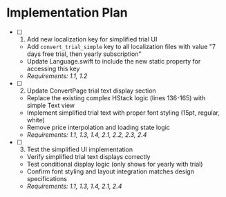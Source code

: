 # Implementation Plan

- [ ] 1. Add new localization key for simplified trial UI
  - Add `convert_trial_simple` key to all localization files with value "7 days free trial, then yearly subscription"
  - Update Language.swift to include the new static property for accessing this key
  - _Requirements: 1.1, 1.2_

- [ ] 2. Update ConvertPage trial text display section
  - Replace the existing complex HStack logic (lines 136-165) with simple Text view
  - Implement simplified trial text with proper font styling (15pt, regular, white)
  - Remove price interpolation and loading state logic
  - _Requirements: 1.1, 1.3, 1.4, 2.1, 2.2, 2.3, 2.4_

- [ ] 3. Test the simplified UI implementation
  - Verify simplified trial text displays correctly
  - Test conditional display logic (only shows for yearly with trial)
  - Confirm font styling and layout integration matches design specifications
  - _Requirements: 1.1, 1.3, 1.4, 2.1, 2.4_